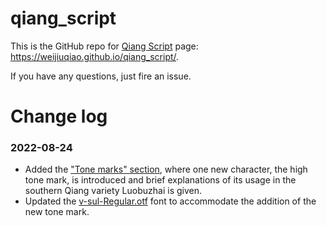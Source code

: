 # qiang_script

This is the GitHub repo for [Qiang Script](https://weijiuqiao.github.io/qiang_script/) page: <https://weijiuqiao.github.io/qiang_script/>. 

If you have any questions, just fire an issue.

# Change log 
### 2022-08-24
- Added the ["Tone marks" section](https://weijiuqiao.github.io/qiang_script/#tone), where one new character, the high tone mark, is introduced and brief explanations of its usage in the southern Qiang variety Luobuzhai is given.
- Updated the [v-sul-Regular.otf](https://github.com/weijiuqiao/qiang_script/raw/main/font/v-sul-Regular.otf) font to accommodate the addition of the new tone mark.